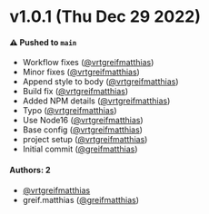 # v1.0.1 (Thu Dec 29 2022)

#### ⚠️ Pushed to `main`

- Workflow fixes ([@vrtgreifmatthias](https://github.com/vrtgreifmatthias))
- Minor fixes ([@vrtgreifmatthias](https://github.com/vrtgreifmatthias))
- Append style to body ([@vrtgreifmatthias](https://github.com/vrtgreifmatthias))
- Build fix ([@vrtgreifmatthias](https://github.com/vrtgreifmatthias))
- Added NPM details ([@vrtgreifmatthias](https://github.com/vrtgreifmatthias))
- Typo ([@vrtgreifmatthias](https://github.com/vrtgreifmatthias))
- Use Node16 ([@vrtgreifmatthias](https://github.com/vrtgreifmatthias))
- Base config ([@vrtgreifmatthias](https://github.com/vrtgreifmatthias))
- project setup ([@vrtgreifmatthias](https://github.com/vrtgreifmatthias))
- Initial commit ([@greifmatthias](https://github.com/greifmatthias))

#### Authors: 2

- [@vrtgreifmatthias](https://github.com/vrtgreifmatthias)
- greif.matthias ([@greifmatthias](https://github.com/greifmatthias))

